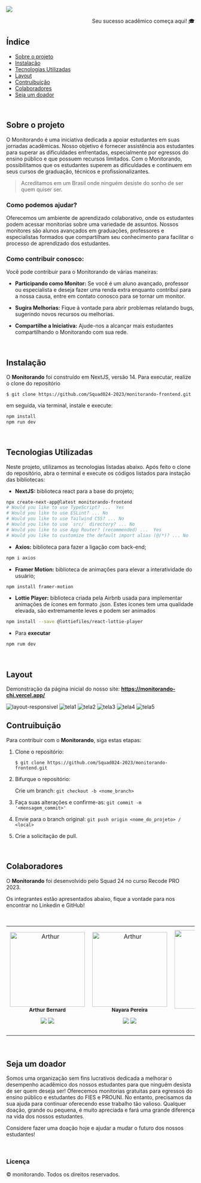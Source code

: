<img src="./public/github/logo-pink.png">

<div style="text-align: right;">
  <p>Seu sucesso acadêmico começa aqui! 🎓 </p>
</div>

## Índice
- <a href="#sobre-o-projeto"> Sobre o projeto </a>
- <a href="#instalação"> Instalação </a>
- <a href="#tecnologias-utilizadas"> Tecnologias Utilizadas </a>
- <a href="#layout"> Layout </a>
- <a href="#contruibuição"> Contruibuição </a>
- <a href="#colaboradores"> Colaboradores </a>
- <a href="#seja-um-doador"> Seja um doador </a>  

<br>

## Sobre o projeto
O Monitorando é uma iniciativa dedicada a apoiar estudantes em suas jornadas acadêmicas. Nosso objetivo é fornecer assistência aos estudantes para superar as dificuldades enfrentadas, especialmente por egressos do ensino público e que possuem recursos limitados. Com o Monitorando, possibilitamos que os estudantes superem as dificuldades e continuem em seus cursos de graduação, técnicos e profissionalizantes.


>  Acreditamos em um Brasil onde ninguém desiste do sonho de ser quem quiser ser.


### Como podemos ajudar?

Oferecemos um ambiente de aprendizado colaborativo, onde os estudantes podem acessar monitorias sobre uma variedade de assuntos. Nossos monitores são alunos avançados em graduações, professores e especialistas formados que compartilham seu conhecimento para facilitar o processo de aprendizado dos estudantes.


### Como contribuir conosco:

Você pode contribuir para o Monitorando de várias maneiras:

* **Participando como Monitor:** Se você é um aluno avançado, professor ou especialista e deseja fazer uma renda extra enquanto contribui para a nossa causa, entre em contato conosco para se tornar um monitor.

* **Sugira Melhorias:** Fique à vontade para abrir problemas relatando bugs, sugerindo novos recursos ou melhorias.

* **Compartilhe a Iniciativa:** Ajude-nos a alcançar mais estudantes compartilhando o Monitorando com sua rede.

<br>

## Instalação

O **Monitorando** foi construído em NextJS, versão 14. Para executar, realize o clone do repositório

    $ git clone https://github.com/Squad024-2023/monitorando-frontend.git

em seguida, via terminal, instale e execute:
```bash
npm install
npm run dev
```

<br>

## Tecnologias Utilizadas

Neste projeto, utilizamos as tecnologias listadas abaixo. Após feito o clone do repositório, abra o terminal e execute os códigos listados para instação das bibliotecas:


* **NextJS:** biblioteca react para a base do projeto;

```sh
npx create-next-app@latest monitorando-frontend
# Would you like to use TypeScript? ...  Yes
# Would you like to use ESLint? ... No 
# Would you like to use Tailwind CSS? ... No 
# Would you like to use `src/` directory? ... No 
# Would you like to use App Router? (recommended) ...  Yes
# Would you like to customize the default import alias (@/*)? ... No 
  ```

* **Axios:** biblioteca para fazer a ligação com back-end;
```sh
npm i axios
  ```

* **Framer Motion:** biblioteca de animações para elevar a interatividade do usuário;
```sh
npm install framer-motion
  ```

* **Lottie Player:** biblioteca criada pela Airbnb usada para implementar animações de ícones em formato .json. Estes ícones tem uma qualidade elevada, são extremamente leves e podem ser animados
```sh
npm install --save @lottiefiles/react-lottie-player
  ```

* Para **executar**
```sh
npm rum dev
  ```


<br>

## Layout

Demonstração da página inicial do nosso site: **https://monitorando-chi.vercel.app/**
<br>


<img src="./public/github/site-mobile.png" alt="layout-responsivel">
<img src="./public/github/Monitorando1.png" alt="tela1">
<img src= "./public/github/Monitorando2.png" alt="tela2">
<img src= "./public/github/Monitorando3.png" alt="tela3">
<img src= "./public/github/Monitorando4.png" alt="tela4">
<img src= "./public/github/Monitorando5.png" alt="tela5">

<br>

## Contruibuição

Para contribuir com o **Monitorando**, siga estas etapas:

1. Clone o repositório:

    `$ git clone https://github.com/Squad024-2023/monitorando-frontend.git`
    
2. Bifurque o repositório:

    Crie um branch: `git checkout -b <nome_branch>`

3. Faça suas alterações e confirme-as: 
`git commit -m '<mensagem_commit>'`
    
4. Envie para o branch original: 
`git push origin <nome_do_projeto> / <local>`

5. Crie a solicitação de pull.


<br>

## Colaboradores

O **Monitorando** foi desenvolvido pelo Squad 24 no curso Recode PRO 2023.

Os integrantes estão apresentados abaixo, fique a vontade para nos encontrar no Linkedin e GitHub!

<br>


<table>
  <tr>
    <td align="center" style="padding: 10px;">
        <img src="./public/images/arthur.webp" width="200px;" alt="Arthur"/><br>
        <sub>
          <b>Arthur Bernard</b>
          <p> <a href="https://www.linkedin.com/in/ber-arthur/" ><img src="https://img.icons8.com/color/38/000000/linkedin.png"/></a> <a href="https://github.com/Daedaluzz"><img src="https://img.icons8.com/ios-glyphs/38/000000/github.png"/></a>
        </sub>
      </a>
    </td>
    <td align="center" style="padding: 10px;">
        <img src="./public/images/nayara.webp" width="200px;" alt="Arthur"/><br>
        <sub>
          <b>Nayara Pereira</b>
          <p> <a href="https://www.linkedin.com/in/nayarabpereira/"><img src="https://img.icons8.com/color/38/000000/linkedin.png"/></a> <a href="https://github.com/nxyara"><img src="https://img.icons8.com/ios-glyphs/38/000000/github.png"/></a>
        </sub>
      </a>
    </td>
    <td align="center" style="padding: 10px;">
        <img src="./public/images/kaua.webp" width="210px;" alt="Arthur"/><br>
        <sub>
          <b>Kauã Alves</b>
          <p> <a href="https://www.linkedin.com/in/kaua-amelo96/" ><img src="https://img.icons8.com/color/38/000000/linkedin.png"/></a> <a href="https://github.com/kauaamelo"><img src="https://img.icons8.com/ios-glyphs/38/000000/github.png"/></a>
        </sub>
      </a>
    </td>
    <td align="center" style="padding: 10px;">
        <img src="./public/images/mariana.webp" width="200px;" alt="Arthur"/><br>
        <sub>
          <b>Mariana Moreira</b>
          <p> <a href="https://www.linkedin.com/in/mariana-moreira-santos-39417828a/" ><img src="https://img.icons8.com/color/38/000000/linkedin.png"/></a> <a href="https://github.com/mari-moreira"><img src="https://img.icons8.com/ios-glyphs/38/000000/github.png"/></a>
        </sub>
      </a>
    </td>
    <td align="center" style="padding: 10px;">
        <img src="./public/images/bianca.webp" width="200px;" alt="Arthur"/><br>
        <sub>
          <b>Bianca Tayla</b>
          <p> <a href="https://www.linkedin.com/in/bianca-t-7b5972255/" ><img src="https://img.icons8.com/color/38/000000/linkedin.png"/></a> <a href="https://github.com/Y777-CoderTech"><img src="https://img.icons8.com/ios-glyphs/38/000000/github.png"/></a>
        </sub>
      </a>
    </td>
  </tr>
</table>


<br> 

## Seja um doador

Somos uma organização sem fins lucrativos dedicada a melhorar o desempenho acadêmico dos nossos estudantes para que ninguém desista de ser quem deseja ser! Oferecemos monitorias gratuitas para egressos do ensino público e estudantes do FIES e PROUNI. No entanto, precisamos da sua ajuda para continuar oferecendo esse trabalho tão valioso. Qualquer doação, grande ou pequena, é muito apreciada e fará uma grande diferença na vida dos nossos estudantes. 

Considere fazer uma doação hoje e ajudar a mudar o futuro dos nossos estudantes!

<br>

### Licença 

© monitorando. Todos os direitos reservados.
